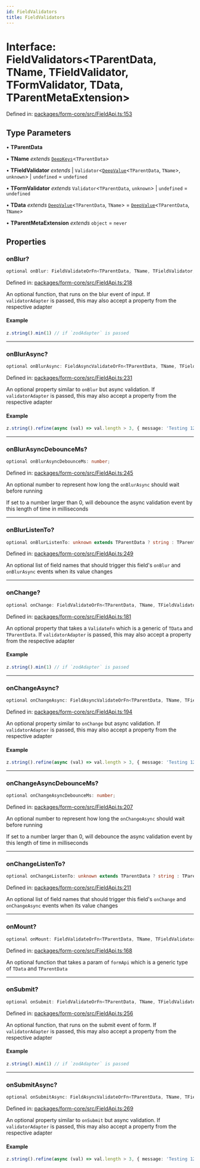 ```yaml
---
id: FieldValidators
title: FieldValidators
---
```


# Interface: FieldValidators\<TParentData, TName, TFieldValidator, TFormValidator, TData, TParentMetaExtension\>

Defined in: [packages/form-core/src/FieldApi.ts:153](https://github.com/TanStack/form/blob/main/packages/form-core/src/FieldApi.ts#L153)

## Type Parameters

• **TParentData**

• **TName** *extends* [`DeepKeys`](../type-aliases/deepkeys.md)\<`TParentData`\>

• **TFieldValidator** *extends* 
  \| `Validator`\<[`DeepValue`](../type-aliases/deepvalue.md)\<`TParentData`, `TName`\>, `unknown`\>
  \| `undefined` = `undefined`

• **TFormValidator** *extends* `Validator`\<`TParentData`, `unknown`\> \| `undefined` = `undefined`

• **TData** *extends* [`DeepValue`](../type-aliases/deepvalue.md)\<`TParentData`, `TName`\> = [`DeepValue`](../type-aliases/deepvalue.md)\<`TParentData`, `TName`\>

• **TParentMetaExtension** *extends* `object` = `never`

## Properties

### onBlur?

```ts
optional onBlur: FieldValidateOrFn<TParentData, TName, TFieldValidator, TFormValidator, TData, never>;
```

Defined in: [packages/form-core/src/FieldApi.ts:218](https://github.com/TanStack/form/blob/main/packages/form-core/src/FieldApi.ts#L218)

An optional function, that runs on the blur event of input.
If `validatorAdapter` is passed, this may also accept a property from the respective adapter

#### Example

```ts
z.string().min(1) // if `zodAdapter` is passed
```

***

### onBlurAsync?

```ts
optional onBlurAsync: FieldAsyncValidateOrFn<TParentData, TName, TFieldValidator, TFormValidator, TData, TParentMetaExtension>;
```

Defined in: [packages/form-core/src/FieldApi.ts:231](https://github.com/TanStack/form/blob/main/packages/form-core/src/FieldApi.ts#L231)

An optional property similar to `onBlur` but async validation. If `validatorAdapter`
is passed, this may also accept a property from the respective adapter

#### Example

```ts
z.string().refine(async (val) => val.length > 3, { message: 'Testing 123' }) // if `zodAdapter` is passed
```

***

### onBlurAsyncDebounceMs?

```ts
optional onBlurAsyncDebounceMs: number;
```

Defined in: [packages/form-core/src/FieldApi.ts:245](https://github.com/TanStack/form/blob/main/packages/form-core/src/FieldApi.ts#L245)

An optional number to represent how long the `onBlurAsync` should wait before running

If set to a number larger than 0, will debounce the async validation event by this length of time in milliseconds

***

### onBlurListenTo?

```ts
optional onBlurListenTo: unknown extends TParentData ? string : TParentData extends readonly any[] & IsTuple<TParentData> ? PrefixTupleAccessor<TParentData<TParentData>, AllowedIndexes<TParentData<TParentData>, never>, []> : TParentData extends any[] ? PrefixArrayAccessor<TParentData<TParentData>, [any]> : TParentData extends Date ? never : TParentData extends object ? PrefixObjectAccessor<TParentData<TParentData>, []> : TParentData extends string | number | bigint | boolean ? "" : never[];
```

Defined in: [packages/form-core/src/FieldApi.ts:249](https://github.com/TanStack/form/blob/main/packages/form-core/src/FieldApi.ts#L249)

An optional list of field names that should trigger this field's `onBlur` and `onBlurAsync` events when its value changes

***

### onChange?

```ts
optional onChange: FieldValidateOrFn<TParentData, TName, TFieldValidator, TFormValidator, TData, never>;
```

Defined in: [packages/form-core/src/FieldApi.ts:181](https://github.com/TanStack/form/blob/main/packages/form-core/src/FieldApi.ts#L181)

An optional property that takes a `ValidateFn` which is a generic of `TData` and `TParentData`.
If `validatorAdapter` is passed, this may also accept a property from the respective adapter

#### Example

```ts
z.string().min(1) // if `zodAdapter` is passed
```

***

### onChangeAsync?

```ts
optional onChangeAsync: FieldAsyncValidateOrFn<TParentData, TName, TFieldValidator, TFormValidator, TData, TParentMetaExtension>;
```

Defined in: [packages/form-core/src/FieldApi.ts:194](https://github.com/TanStack/form/blob/main/packages/form-core/src/FieldApi.ts#L194)

An optional property similar to `onChange` but async validation. If `validatorAdapter`
is passed, this may also accept a property from the respective adapter

#### Example

```ts
z.string().refine(async (val) => val.length > 3, { message: 'Testing 123' }) // if `zodAdapter` is passed
```

***

### onChangeAsyncDebounceMs?

```ts
optional onChangeAsyncDebounceMs: number;
```

Defined in: [packages/form-core/src/FieldApi.ts:207](https://github.com/TanStack/form/blob/main/packages/form-core/src/FieldApi.ts#L207)

An optional number to represent how long the `onChangeAsync` should wait before running

If set to a number larger than 0, will debounce the async validation event by this length of time in milliseconds

***

### onChangeListenTo?

```ts
optional onChangeListenTo: unknown extends TParentData ? string : TParentData extends readonly any[] & IsTuple<TParentData> ? PrefixTupleAccessor<TParentData<TParentData>, AllowedIndexes<TParentData<TParentData>, never>, []> : TParentData extends any[] ? PrefixArrayAccessor<TParentData<TParentData>, [any]> : TParentData extends Date ? never : TParentData extends object ? PrefixObjectAccessor<TParentData<TParentData>, []> : TParentData extends string | number | bigint | boolean ? "" : never[];
```

Defined in: [packages/form-core/src/FieldApi.ts:211](https://github.com/TanStack/form/blob/main/packages/form-core/src/FieldApi.ts#L211)

An optional list of field names that should trigger this field's `onChange` and `onChangeAsync` events when its value changes

***

### onMount?

```ts
optional onMount: FieldValidateOrFn<TParentData, TName, TFieldValidator, TFormValidator, TData, never>;
```

Defined in: [packages/form-core/src/FieldApi.ts:168](https://github.com/TanStack/form/blob/main/packages/form-core/src/FieldApi.ts#L168)

An optional function that takes a param of `formApi` which is a generic type of `TData` and `TParentData`

***

### onSubmit?

```ts
optional onSubmit: FieldValidateOrFn<TParentData, TName, TFieldValidator, TFormValidator, TData, never>;
```

Defined in: [packages/form-core/src/FieldApi.ts:256](https://github.com/TanStack/form/blob/main/packages/form-core/src/FieldApi.ts#L256)

An optional function, that runs on the submit event of form.
If `validatorAdapter` is passed, this may also accept a property from the respective adapter

#### Example

```ts
z.string().min(1) // if `zodAdapter` is passed
```

***

### onSubmitAsync?

```ts
optional onSubmitAsync: FieldAsyncValidateOrFn<TParentData, TName, TFieldValidator, TFormValidator, TData, TParentMetaExtension>;
```

Defined in: [packages/form-core/src/FieldApi.ts:269](https://github.com/TanStack/form/blob/main/packages/form-core/src/FieldApi.ts#L269)

An optional property similar to `onSubmit` but async validation. If `validatorAdapter`
is passed, this may also accept a property from the respective adapter

#### Example

```ts
z.string().refine(async (val) => val.length > 3, { message: 'Testing 123' }) // if `zodAdapter` is passed
```
